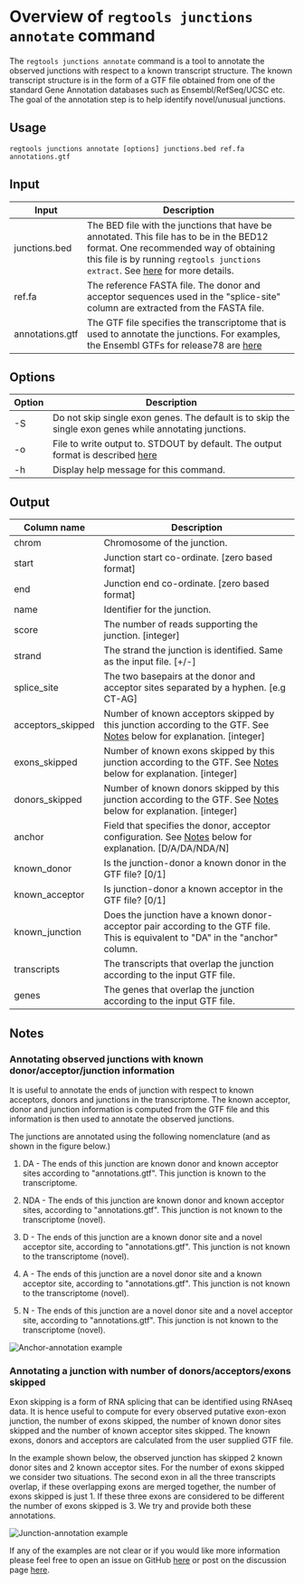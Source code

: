 [junction_annotation]: ../images/junction_annotation_examples.png
[anchor_annotation]: ../images/anchor_examples.png

# Overview of `regtools junctions annotate` command

The `regtools junctions annotate` command is a tool to annotate the observed junctions with respect to a known
transcript structure. The known transcript structure is in the form of a GTF file obtained from one of the standard
Gene Annotation databases such as Ensembl/RefSeq/UCSC etc. The goal of the annotation step is to help identify novel/unusual junctions.

## Usage

`regtools junctions annotate [options] junctions.bed ref.fa annotations.gtf`

## Input

| Input           | Description |
| ------          | ----------- |
| junctions.bed   | The BED file with the junctions that have be annotated. This file has to be in the BED12 format. One recommended way of obtaining this file is by running `regtools junctions extract`. See [here](junctions-extract.md) for more details.|
| ref.fa          | The reference FASTA file. The donor and acceptor sequences used in the "splice-site" column are extracted from the FASTA file. |
| annotations.gtf | The GTF file specifies the transcriptome that is used to annotate the junctions. For examples, the Ensembl GTFs for release78 are [here](ftp://ftp.ensembl.org/pub/release-78/gtf/)|

## Options

| Option  | Description |
| ------  | ----------- |
| -S      | Do not skip single exon genes. The default is to skip the single exon genes while annotating junctions.|
| -o      | File to write output to. STDOUT by default. The output format is described [here](#output)|
| -h      | Display help message for this command.|

## Output

| Column name       | Description |
| -----------       | ----------- |
| chrom             | Chromosome of the junction.|
| start             | Junction start co-ordinate. [zero based format]|
| end               | Junction end co-ordinate. [zero based format] |
| name              | Identifier for the junction.|
| score             | The number of reads supporting the junction. [integer]|
| strand            | The strand the junction is identified. Same as the input file. [+/-]|
| splice_site       | The two basepairs at the donor and acceptor sites separated by a hyphen. [e.g CT-AG]|
| acceptors_skipped | Number of known acceptors skipped by this junction according to the GTF. See [Notes](#notes) below for explanation. [integer]|
| exons_skipped     | Number of known exons skipped by this junction according to the GTF. See [Notes](#notes) below for explanation. [integer]|
| donors_skipped    | Number of known donors skipped by this junction according to the GTF. See [Notes](#notes) below for explanation. [integer]|
| anchor            | Field that specifies the donor, acceptor configuration. See [Notes](#notes) below for explanation. [D/A/DA/NDA/N]|
| known_donor       | Is the junction-donor a known donor in the GTF file? [0/1]|
| known_acceptor    | Is junction-donor a known acceptor in the GTF file? [0/1]|
| known_junction    | Does the junction have a known donor-acceptor pair according to the GTF file. This is equivalent to "DA" in the "anchor" column.|
| transcripts       | The transcripts that overlap the junction according to the input GTF file. |
| genes             | The genes that overlap the junction according to the input GTF file. |

## Notes

### Annotating observed junctions with known donor/acceptor/junction information

It is useful to annotate the ends of junction with respect to known acceptors,
donors and junctions in the transcriptome. The known acceptor, donor and junction
information is computed from the GTF file and this information is then used to annotate the observed
junctions.

The junctions are annotated using the following nomenclature (and as shown in the figure below.)

1. DA - The ends of this junction are known donor and known acceptor sites according to "annotations.gtf".
This junction is known to the transcriptome.

2. NDA - The ends of this junction are known donor and known acceptor sites, according to "annotations.gtf".
This junction is not known to the transcriptome (novel).

3. D - The ends of this junction are a known donor site and a novel acceptor site, according to "annotations.gtf".
This junction is not known to the transcriptome (novel).

4. A - The ends of this junction are a novel donor site and a known acceptor site, according to "annotations.gtf".
This junction is not known to the transcriptome (novel).

5. N - The ends of this junction are a novel donor site and a novel acceptor site, according to "annotations.gtf".
This junction is not known to the transcriptome (novel).

![Anchor-annotation example][anchor_annotation]

### Annotating a junction with number of donors/acceptors/exons skipped

Exon skipping is a form of RNA splicing that can be identified using RNAseq data. It is hence useful
to compute for every observed putative exon-exon junction, the number of exons skipped, the number of
known donor sites skipped and the number of known acceptor sites skipped. The known exons, donors and
acceptors are calculated from the user supplied GTF file.

In the example shown below, the observed junction has skipped 2 known donor sites and 2 known acceptor sites.
For the number of exons skipped we consider two situations. The second exon in all the three transcripts overlap,
if these overlapping exons are merged together, the number of exons skipped is just 1. If these three exons are
considered to be different the number of exons skipped is 3. We try and provide both these annotations.

![Junction-annotation example][junction_annotation]

If any of the examples are not clear or if you would like more information please feel free to open an issue on GitHub [here](https://github.com/griffithlab/regtools) or post on the discussion page [here](https://groups.google.com/d/forum/regtools).
